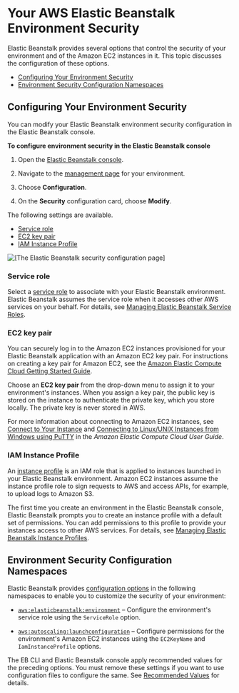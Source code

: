 # Your AWS Elastic Beanstalk Environment Security<a name="using-features.managing.security"></a>

Elastic Beanstalk provides several options that control the security of your environment and of the Amazon EC2 instances in it\. This topic discusses the configuration of these options\.


+ [Configuring Your Environment Security](#using-features.managing.security.console)
+ [Environment Security Configuration Namespaces](#using-features.managing.security.namespaces)

## Configuring Your Environment Security<a name="using-features.managing.security.console"></a>

You can modify your Elastic Beanstalk environment security configuration in the Elastic Beanstalk console\.

**To configure environment security in the Elastic Beanstalk console**

1. Open the [Elastic Beanstalk console](https://console.aws.amazon.com/elasticbeanstalk)\.

1. Navigate to the [management page](environments-console.md) for your environment\.

1. Choose **Configuration**\.

1. On the **Security** configuration card, choose **Modify**\.

The following settings are available\.


+ [Service role](#using-features.managing.security.servicerole)
+ [EC2 key pair](#using-features.managing.security.keypair)
+ [IAM Instance Profile](#using-features.managing.security.profile)

![\[The Elastic Beanstalk security configuration page\]](http://docs.aws.amazon.com/elasticbeanstalk/latest/dg/images/aeb-env-config-security-page.png)

### Service role<a name="using-features.managing.security.servicerole"></a>

Select a [service role](iam-servicerole.md) to associate with your Elastic Beanstalk environment\. Elastic Beanstalk assumes the service role when it accesses other AWS services on your behalf\. For details, see [Managing Elastic Beanstalk Service Roles](iam-servicerole.md)\. 

### EC2 key pair<a name="using-features.managing.security.keypair"></a>

You can securely log in to the Amazon EC2 instances provisioned for your Elastic Beanstalk application with an Amazon EC2 key pair\. For instructions on creating a key pair for Amazon EC2, see the [Amazon Elastic Compute Cloud Getting Started Guide](http://docs.aws.amazon.com/AWSEC2/latest/GettingStartedGuide/)\. 

Choose an **EC2 key pair** from the drop\-down menu to assign it to your environment's instances\. When you assign a key pair, the public key is stored on the instance to authenticate the private key, which you store locally\. The private key is never stored in AWS\.

For more information about connecting to Amazon EC2 instances, see [Connect to Your Instance](http://docs.aws.amazon.com/AWSEC2/latest/UserGuide/AccessingInstances.html) and [ Connecting to Linux/UNIX Instances from Windows using PuTTY](http://docs.aws.amazon.com/AWSEC2/latest/UserGuide/putty.html) in the *Amazon Elastic Compute Cloud User Guide*\. 

### IAM Instance Profile<a name="using-features.managing.security.profile"></a>

An [instance profile](concepts-roles-instance.md) is an IAM role that is applied to instances launched in your Elastic Beanstalk environment\. Amazon EC2 instances assume the instance profile role to sign requests to AWS and access APIs, for example, to upload logs to Amazon S3\.

The first time you create an environment in the Elastic Beanstalk console, Elastic Beanstalk prompts you to create an instance profile with a default set of permissions\. You can add permissions to this profile to provide your instances access to other AWS services\. For details, see [Managing Elastic Beanstalk Instance Profiles](iam-instanceprofile.md)\.

## Environment Security Configuration Namespaces<a name="using-features.managing.security.namespaces"></a>

Elastic Beanstalk provides [configuration options](command-options.md) in the following namespaces to enable you to customize the security of your environment:

+ [`aws:elasticbeanstalk:environment`](command-options-general.md#command-options-general-elasticbeanstalkenvironment) – Configure the environment's service role using the `ServiceRole` option\.

+ [`aws:autoscaling:launchconfiguration`](command-options-general.md#command-options-general-autoscalinglaunchconfiguration) – Configure permissions for the environment's Amazon EC2 instances using the `EC2KeyName` and `IamInstanceProfile` options\.

The EB CLI and Elastic Beanstalk console apply recommended values for the preceding options\. You must remove these settings if you want to use configuration files to configure the same\. See [Recommended Values](command-options.md#configuration-options-recommendedvalues) for details\.